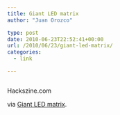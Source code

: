 ```yaml
---
title: Giant LED matrix
author: "Juan Orozco" 

type: post
date: 2010-06-23T22:52:41+00:00
url: /2010/06/23/giant-led-matrix/
categories:
  - link

---
```

<p style="text-align:center;">
  <a href="http://blog.makezine.com/archive/2010/06/giant_led_matrix.html"><img src='https://i1.wp.com/iam.juano.info/files/2010/06/bigmatrixscale.jpg?w=580' alt='' data-recalc-dims="1" /></a>
</p>

Hackszine.com

via [Giant LED matrix][1].

 [1]: http://blog.makezine.com/archive/2010/06/giant_led_matrix.html